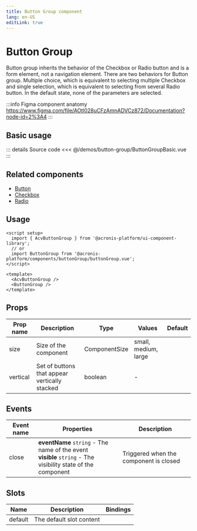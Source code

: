 ```yaml
---
title: Button Group component
lang: en-US
editLink: true
---
```


# Button Group

Button group inherits the behavior of the Checkbox or Radio button and is a form element, not a navigation element.
There are two behaviors for Button group.
Multiple choice, which is equivalent to selecting multiple Checkbox and single selection, which is equivalent to selecting from several Radio button.
In the default state, none of the parameters are selected.

:::info Figma component anatomy
https://www.figma.com/file/AOtI028uCFzAmnADVCz872/Documentation?node-id=2%3A4
:::

## Basic usage

<ButtonGroupBasic />

::: details Source code
<<< @/demos/button-group/ButtonGroupBasic.vue
:::

## Related components

- [Button](/components/button/button.doc)
- [Checkbox](/components/checkbox/checkbox.doc)
- [Radio](/components/radio/radio.doc)

## Usage

```vue
<script setup>
  import { AcvButtonGroup } from '@acronis-platform/ui-component-library';
  // or
  import ButtonGroup from '@acronis-platform/components/buttonGroup/buttonGroup.vue';
</script>

<template>
  <AcvButtonGroup />
  <ButtonGroup />
</template>
```

## Props

| Prop name | Description                                   | Type          | Values               | Default |
| --------- | --------------------------------------------- | ------------- | -------------------- | ------- |
| size      | Size of the component                         | ComponentSize | small, medium, large |         |
| vertical  | Set of buttons that appear vertically stacked | boolean       | -                    |         |

## Events

| Event name | Properties                                                                                                      | Description                            |
| ---------- | --------------------------------------------------------------------------------------------------------------- | -------------------------------------- |
| close      | **eventName** `string` - The name of the event<br/>**visible** `string` - The visibility state of the component | Triggered when the component is closed |

## Slots

| Name    | Description              | Bindings |
| ------- | ------------------------ | -------- |
| default | The default slot content |          |

